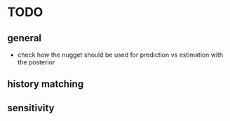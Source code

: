 # TODO

## general
* check how the nugget should be used for prediction vs estimation with the posterior

## history matching

## sensitivity

